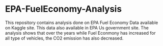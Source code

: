 # EPA-FuelEconomy-Analysis
This repository contains analysis done on EPA Fuel Economy Data available on Kaggle site. This data also available in EPA Us government site.
The analysis shows that over the years while Fuel Econmony has increased for all type of vehicles, the CO2 emission has also decreased.
